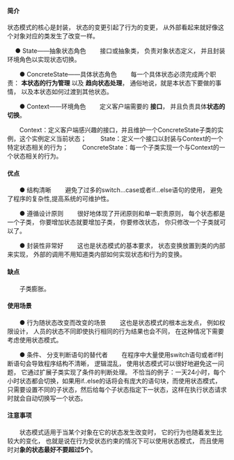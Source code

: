 #### 简介
状态模式的核心是封装， 状态的变更引起了行为的变更， 从外部看起来就好像这个对象对应的类发生了改变一样。 


　  ● State——抽象状态角色
　　接口或抽象类， 负责对象状态定义， 并且封装环境角色以实现状态切换。

　　● ConcreteState——具体状态角色
　　每一个具体状态必须完成两个职责： **本状态的行为管理** 以及 **趋向状态处理**， 通俗地说，就是本状态下要做的事情， 以及本状态如何过渡到其他状态。

　　● Context——环境角色
　　定义客户端需要的 **接口**， 并且负责具体**状态的切换**。


　　Context：定义客户端感兴趣的接口，并且维护一个ConcreteState子类的实例，这个实例定义当前状态；
　　State：定义一个接口以封装与Context的一个特定状态相关的行为；
　　ConcreteState：每一个子类实现一个与Context的一个状态相关的行为。

#### 优点
　　● 结构清晰
　　避免了过多的switch...case或者if...else语句的使用， 避免了程序的复杂性,提高系统的可维护性。

　　● 遵循设计原则
　　很好地体现了开闭原则和单一职责原则， 每个状态都是一个子类， 你要增加状态就要增加子类， 你要修改状态， 你只修改一个子类就可以了。

　　● 封装性非常好
　　这也是状态模式的基本要求， 状态变换放置到类的内部来实现， 外部的调用不用知道类内部如何实现状态和行为的变换。

#### 缺点
　　子类膨胀。 

#### 使用场景
　　● 行为随状态改变而改变的场景
　　这也是状态模式的根本出发点， 例如权限设计， 人员的状态不同即使执行相同的行为结果也会不同， 在这种情况下需要考虑使用状态模式。

　　● 条件、 分支判断语句的替代者
　　在程序中大量使用switch语句或者if判断语句会导致程序结构不清晰， 逻辑混乱， 使用状态模式可以很好地避免这一问题， 它通过扩展子类实现了条件的判断处理。 
    不恰当的例子：一天24小时，每个小时状态都会切换，如果用if..else的话将会有庞大的语句块，而使用状态模式，只需要设置不同的子状态，然后给每个子状态指定下一状态，这样在执行状态请求时就会自动切换写一个状态。

#### 注意事项
　　状态模式适用于当某个对象在它的状态发生改变时， 它的行为也随着发生比较大的变化， 也就是说在行为受状态约束的情况下可以使用状态模式， 而且使用时对**象的状态最好不要超过5个**。 